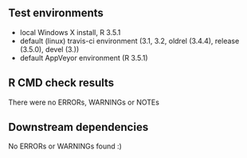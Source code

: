 ## Test environments
* local Windows X install, R 3.5.1
* default (linux) travis-ci environment (3.1, 3.2, oldrel (3.4.4), release (3.5.0), devel (3.))
* default AppVeyor environment (R 3.5.1)

## R CMD check results
There were no ERRORs, WARNINGs or NOTEs 

## Downstream dependencies
No ERRORs or WARNINGs found :)